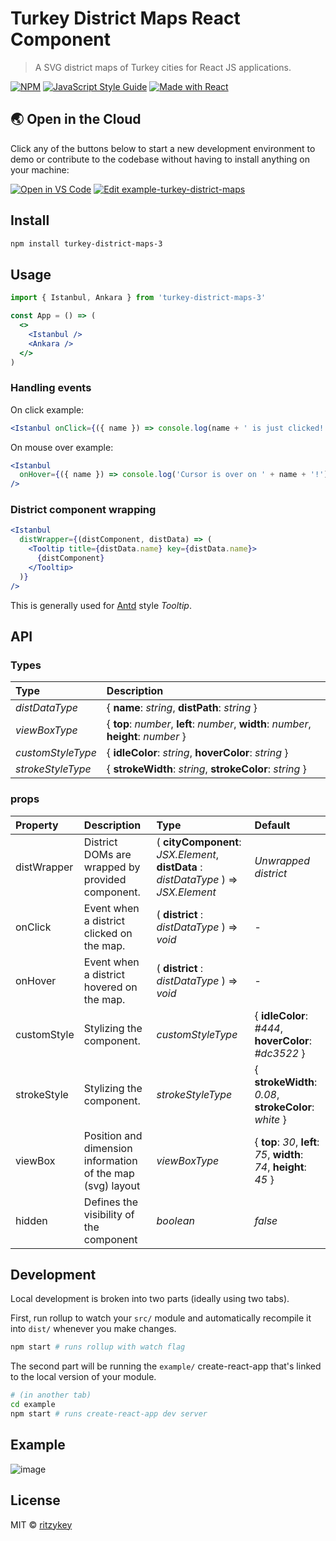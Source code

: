 # Turkey District Maps React Component

> A SVG district maps of Turkey cities for React JS applications.

[![NPM](https://img.shields.io/npm/v/turkey-district-maps-3.svg)](https://www.npmjs.com/package/turkey-district-maps-3) [![JavaScript Style Guide](https://img.shields.io/badge/code_style-standard-brightgreen.svg)](https://standardjs.com) [![Made with React](https://img.shields.io/badge/React-17-blue?logo=react&logoColor=white)](https://www.npmjs.com/package/react)

## 🌏  Open in the Cloud 

Click any of the buttons below to start a new development environment to demo or contribute to the codebase without having to install anything on your machine:

[![Open in VS Code](https://img.shields.io/badge/Open%20in-VS%20Code-blue?logo=visualstudiocode)](https://vscode.dev/github/ritzykey/turkey-district-map)
[![Edit example-turkey-district-maps](https://codesandbox.io/static/img/play-codesandbox.svg)](https://codesandbox.io/p/sandbox/example-turkey-district-maps-forked-7c65gc)

## Install

```bash
npm install turkey-district-maps-3
```

## Usage

```jsx
import { Istanbul, Ankara } from 'turkey-district-maps-3'

const App = () => (
  <>
    <Istanbul />
    <Ankara />
  </>
)
```

### Handling events

On click example:

```jsx
<Istanbul onClick={({ name }) => console.log(name + ' is just clicked!')} />
```

On mouse over example:

```jsx
<Istanbul
  onHover={({ name }) => console.log('Cursor is over on ' + name + '!')}
/>
```

### District component wrapping

```jsx
<Istanbul
  distWrapper={(distComponent, distData) => (
    <Tooltip title={distData.name} key={distData.name}>
      {distComponent}
    </Tooltip>
  )}
/>
```

This is generally used for [Antd](https://ant.design/components/tooltip/) style _Tooltip_.

## API

### Types

| Type              | Description                                                                          |
| :---------------- | :----------------------------------------------------------------------------------- |
| _distDataType_    | { **name**: _string_, **distPath**: _string_ }                                       |
| _viewBoxType_     | { **top**: _number_, **left**: _number_, **width**: _number_, **height**: _number_ } |
| _customStyleType_ | { **idleColor**: _string_, **hoverColor**: _string_ }                                |
| _strokeStyleType_ | { **strokeWidth**: _string_, **strokeColor**: _string_ }                             |

### props

| Property    | Description                                                | Type                                                                                 | Default                                                              |
| :---------- | :--------------------------------------------------------- | :----------------------------------------------------------------------------------- | :------------------------------------------------------------------- |
| distWrapper | District DOMs are wrapped by provided component.           | ( **cityComponent**: _JSX.Element_, **distData** : _distDataType_ ) => _JSX.Element_ | _Unwrapped district_                                                 |
| onClick     | Event when a district clicked on the map.                  | ( **district** : _distDataType_ ) => _void_                                          | -                                                                    |
| onHover     | Event when a district hovered on the map.                  | ( **district** : _distDataType_ ) => _void_                                          | -                                                                    |
| customStyle | Stylizing the component.                                   | _customStyleType_                                                                    | { **idleColor**: _#444_, **hoverColor**: _#dc3522_ }                 |
| strokeStyle | Stylizing the component.                                   | _strokeStyleType_                                                                    | { **strokeWidth**: _0.08_, **strokeColor**: _white_ }                |
| viewBox     | Position and dimension information of the map (svg) layout | _viewBoxType_                                                                        | { **top**: _30_, **left**: _75_, **width**: _74_, **height**: _45_ } |
| hidden      | Defines the visibility of the component                    | _boolean_                                                                            | _false_                                                              |

## Development

Local development is broken into two parts (ideally using two tabs).

First, run rollup to watch your `src/` module and automatically recompile it into `dist/` whenever you make changes.

```bash
npm start # runs rollup with watch flag
```

The second part will be running the `example/` create-react-app that's linked to the local version of your module.

```bash
# (in another tab)
cd example
npm start # runs create-react-app dev server
```

## Example

![image](https://github.com/user-attachments/assets/84ba9ba7-8abb-4bb3-b4d7-6191a0021410)


## License

MIT © [ritzykey](https://github.com/ritzykey)

